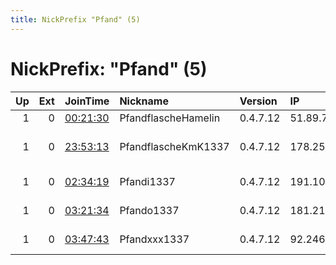 ```yaml
---
title: NickPrefix "Pfand" (5)
---
```


# NickPrefix: "Pfand" (5)

|   Up |   Ext | JoinTime                                                                                              | Nickname            | Version   | IP              | AS                     | CC   |   ORp |   Dirp | OS    | Contact         |   eFamMembers |
|-----:|------:|:------------------------------------------------------------------------------------------------------|:--------------------|:----------|:----------------|:-----------------------|:-----|------:|-------:|:------|:----------------|--------------:|
|    1 |     0 | [00:21:30](https://nusenu.github.io/OrNetStats/w/relay/39B93DEE7FE0B7A54835392E4485B5C679040E85.html) | PfandflascheHamelin | 0.4.7.12  | 51.89.77.109    | OVH SAS                | de   |  1337 |      0 | Linux | kingtor@tuta.io |             1 |
|    1 |     0 | [23:53:13](https://nusenu.github.io/OrNetStats/w/relay/B9984D8BA9BCC70ADF289671A9B87B90915D5622.html) | PfandflascheKmK1337 | 0.4.7.12  | 178.254.35.32   | EVANZO e-commerce GmbH | de   |  1337 |      0 | Linux | kingtor@tuta.io |             1 |
|    1 |     0 | [02:34:19](https://nusenu.github.io/OrNetStats/w/relay/A18E5A94139504A609728C184A029B710C55C3A0.html) | Pfandi1337          | 0.4.7.12  | 191.101.241.198 | WEBSITE-HOSTING        | us   |  1337 |      0 | Linux | kingtor@tuta.io |             1 |
|    1 |     0 | [03:21:34](https://nusenu.github.io/OrNetStats/w/relay/B8C4ADB32464C0D7406B3196F1DD51A5A641AEC4.html) | Pfando1337          | 0.4.7.12  | 181.214.231.100 | Collin Schneeweiss     | de   |  1337 |      0 | Linux | kingtor@tuta.io |             1 |
|    1 |     0 | [03:47:43](https://nusenu.github.io/OrNetStats/w/relay/54D11DAD45D9C5991D4FE3CC1A99CD6A045329E1.html) | Pfandxxx1337        | 0.4.7.12  | 92.246.89.107   | Netversor GmbH         | de   |  1337 |      0 | Linux | kingtor@tuta.io |             1 |
